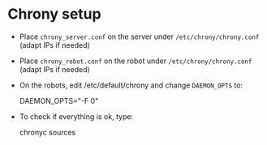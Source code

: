 # Chrony setup

- Place `chrony_server.conf` on the server under `/etc/chrony/chrony.conf`
  (adapt IPs if needed)

- Place `chrony_robot.conf` on the robot under `/etc/chrony/chrony.conf`
  (adapt IPs if needed)

- On the robots, edit /etc/default/chrony and change `DAEMON_OPTS` to:

	DAEMON_OPTS="-F 0"

- To check if everything is ok, type:

	chronyc sources

